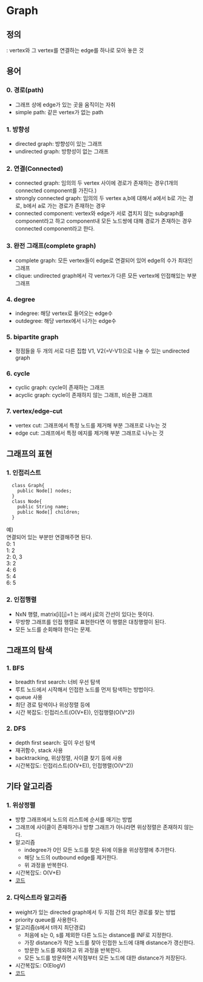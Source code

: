 # Graph

## 정의  
: vertex와 그 vertex를 연결하는 edge를 하나로 모아 놓은 것  


## 용어    
### 0. 경로(path)  
- 그래프 상에 edge가 있는 곳을 움직이는 자취  
- simple path: 같은 vertex가 없는 path   

### 1. 방향성  
- directed graph: 방향성이 있는 그래프  
- undirected graph: 방향성이 없는 그래프    

### 2. 연결(Connected)   
- connected graph: 임의의 두 vertex 사이에 경로가 존재하는 경우(1개의 connected component를 가진다.)    
- strongly connected graph: 임의의 두 vertex a,b에 대해서 a에서 b로 가는 경로, b에서 a로 가는 경로가 존재하는 경우    
- connected component: vertex와 edge가 서로 겹치지 않는 subgraph를 component라고 하고 component내 모든 노드쌍에 대해 경로가 존재하는 경우 connected component라고 한다.   

### 3. 완전 그래프(complete graph)   
- complete graph: 모든 vertex들이 edge로 연결되어 있어 edge의 수가 최대인 그래프   
- clique: undirected graph에서 각 vertex가 다른 모든 vertex에 인접해있는 부분 그래프   

### 4. degree  
- indegree: 해당 vertex로 들어오는 edge수  
- outdegree: 해당 vertex에서 나가는 edge수  

### 5. bipartite graph  
- 정점들을 두 개의 서로 다른 집합 V1, V2(=V-V1)으로 나눌 수 있는 undirected graph    

### 6. cycle  
- cyclic graph: cycle이 존재하는 그래프    
- acyclic graph: cycle이 존재하지 않는 그래프, 비순환 그래프  

### 7. vertex/edge-cut  
- vertex cut: 그래프에서 특정 노드를 제거해 부분 그래프로 나누는 것  
- edge cut: 그래프에서 특정 에지를 제거해 부분 그래프로 나누는 것  

## 그래프의 표현  
### 1. 인접리스트   
```
  class Graph{
    public Node[] nodes;
  }
  class Node{
    public String name;
    public Node[] children;
  }
```
예)  
연결되어 있는 부분만 연결해주면 된다.  
0: 1  
1: 2  
2: 0, 3  
3: 2  
4: 6  
5: 4  
6: 5  

### 2. 인접행렬   
- NxN 행렬, matrix[i][j]=1 는 i에서 j로의 간선이 있다는 뜻이다.  
- 무방향 그래프를 인접 행렬로 표현한다면 이 행렬은 대칭행렬이 된다.  
- 모든 노드를 순회해야 한다는 문제.  

## 그래프의 탐색  

### 1. BFS  
- breadth first search: 너비 우선 탐색    
- 루트 노드에서 시작해서 인접한 노드를 먼저 탐색하는 방법이다.  
- queue 사용  
- 최단 경로 탐색이나 위상정렬 등에 
- 시간 복잡도: 인접리스트(O(V+E)), 인접행렬(O(V^2))  

### 2. DFS  
- depth first search: 깊이 우선 탐색  
- 재귀함수, stack 사용  
- backtracking, 위상정렬, 사이클 찾기 등에 사용  
- 시간복잡도: 인접리스트(O(V+E)), 인접행렬(O(V^2))  

## 기타 알고리즘  

### 1. 위상정렬  
- 방향 그래프에서 노드의 리스트에 순서를 매기는 방법  
- 그래프에 사이클이 존재하거나 방향 그래프가 아니라면 위상정렬은 존재하지 않는다.  
- 알고리즘  
  - indegree가 0인 모든 노드를 찾은 뒤에 이들을 위상정렬에 추가한다.  
  - 해당 노드의 outbound edge를 제거한다.  
  - 위 과정을 반복한다.  
- 시간복잡도: O(V+E)  
- [코드](https://github.com/stellakang/PS/blob/master/practice-code/topological-sort.cpp)

### 2. 다익스트라 알고리즘  
- weight가 있는 directed graph에서 두 지점 간의 최단 경로를 찾는 방법  
- priority queue를 사용한다.  
- 알고리즘(s에서 t까지 최단경로)    
  - 처음에 s는 0, s를 제외한 다른 노드는 distance를 INF로 지정한다.     
  - 가장 distance가 작은 노드를 찾아 인접한 노드에 대해 distance가 갱신한다.  
  - 방문한 노드를 제외하고 위 과정을 반복한다.  
  - 모든 노드를 방문하면 시작점부터 모든 노드에 대한 distance가 저장된다.  
- 시간복잡도: O(ElogV)   
- [코드](https://github.com/stellakang/PS/blob/master/practice-code/dijkstra.cpp)   
